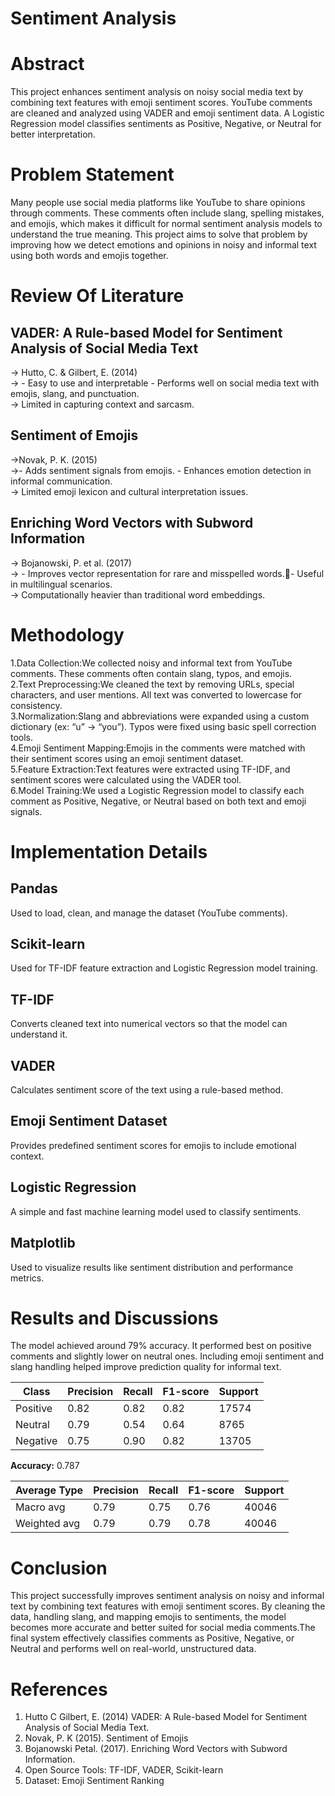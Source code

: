 # Sentiment Analysis
# Abstract
This project enhances sentiment analysis on noisy social media text by combining text features with emoji sentiment scores. YouTube comments are cleaned and analyzed using VADER and emoji sentiment data. A Logistic Regression model classifies sentiments as Positive, Negative, or Neutral for better interpretation.
# Problem Statement
Many people use social media platforms like YouTube to share opinions through comments. These comments often include slang, spelling mistakes, and emojis, which makes it difficult for normal sentiment analysis models to understand the true meaning. 
This project aims to solve that problem by improving how we detect emotions and opinions in noisy and informal text using both words and emojis together.
# Review Of Literature
## VADER: A Rule-based Model for Sentiment Analysis of Social Media Text<br>
-> Hutto, C. & Gilbert, E. (2014)<br>
-> - Easy to use and interpretable - Performs well on social media text with emojis, slang, and punctuation.<br>
-> Limited in capturing context and sarcasm.<br>
## Sentiment of Emojis<br>
->Novak, P. K. (2015)<br>
->- Adds sentiment signals from emojis. - Enhances emotion detection in informal communication.<br>
-> Limited emoji lexicon and cultural interpretation issues.<br>
## Enriching Word Vectors with Subword Information<br>
-> Bojanowski, P. et al. (2017)<br>
-> - Improves vector representation for rare and misspelled words.- Useful in multilingual scenarios.<br>
-> Computationally heavier than traditional word embeddings.<br>
# Methodology
1.Data Collection:We collected noisy and informal text from YouTube comments. These comments often contain slang, typos, and emojis. <br>
2.Text Preprocessing:We cleaned the text by removing URLs, special characters, and user mentions. All text was converted to lowercase for consistency.<br>
3.Normalization:Slang and abbreviations were expanded using a custom dictionary (ex: “u” → “you”). Typos were fixed using basic spell correction tools.<br>
4.Emoji Sentiment Mapping:Emojis in the comments were matched with their sentiment scores using an emoji sentiment dataset.<br>
5.Feature Extraction:Text features were extracted using TF-IDF, and sentiment scores were calculated using the VADER tool.<br>
6.Model Training:We used a Logistic Regression model to classify each comment as Positive, Negative, or Neutral based on both text and emoji signals.
# Implementation Details

## Pandas
Used to load, clean, and manage the dataset (YouTube comments).

## Scikit-learn
Used for TF-IDF feature extraction and Logistic Regression model training.

## TF-IDF
Converts cleaned text into numerical vectors so that the model can understand it.

## VADER
Calculates sentiment score of the text using a rule-based method.

## Emoji Sentiment Dataset
Provides predefined sentiment scores for emojis to include emotional context.

## Logistic Regression
A simple and fast machine learning model used to classify sentiments.

## Matplotlib
Used to visualize results like sentiment distribution and performance metrics.

# Results and Discussions
The model achieved around 79% accuracy. It performed best on positive comments and slightly lower on neutral ones. Including emoji sentiment and slang handling helped improve prediction quality for informal text.

| Class     | Precision | Recall | F1-score | Support |
|-----------|-----------|--------|----------|---------|
| Positive  | 0.82      | 0.82   | 0.82     | 17574   |
| Neutral   | 0.79      | 0.54   | 0.64     | 8765    |
| Negative  | 0.75      | 0.90   | 0.82     | 13705   |

**Accuracy:** 0.787

| Average Type | Precision | Recall | F1-score | Support |
|--------------|-----------|--------|----------|---------|
| Macro avg    | 0.79      | 0.75   | 0.76     | 40046   |
| Weighted avg | 0.79      | 0.79   | 0.78     | 40046   |

# Conclusion
This project successfully improves sentiment analysis on noisy and informal text by combining text features with emoji sentiment scores. By cleaning the data, handling slang, and mapping emojis to sentiments, the model becomes more accurate and better suited for social media comments.The final system effectively classifies comments as Positive, Negative, or Neutral and performs well on real-world, unstructured data.
# References
1. Hutto C Gilbert, E. (2014) VADER: A Rule-based Model for Sentiment Analysis of Social Media Text. <br>
2. Novak, P. K  (2015). Sentiment of Emojis<br>
3. Bojanowski Petal. (2017). Enriching Word Vectors with Subword Information.<br>
4. Open Source Tools: TF-IDF, VADER, Scikit-learn<br>
5. Dataset: Emoji Sentiment Ranking 


























